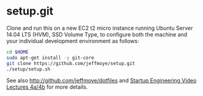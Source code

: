 setup.git
=========
Clone and run this on a new EC2 t2 micro instance running Ubuntu
Server 14.04 LTS (HVM), SSD Volume Type, to configure both the
machine and your individual development environment as follows:

```sh
cd $HOME
sudo apt-get install -y git-core
git clone https://github.com/jeffmoye/setup.git
./setup/setup.sh   
```

See also http://github.com/jeffmoye/dotfiles and
[Startup Engineering Video Lectures 4a/4b](https://class.coursera.org/startup-001/lecture/index)
for more details.





